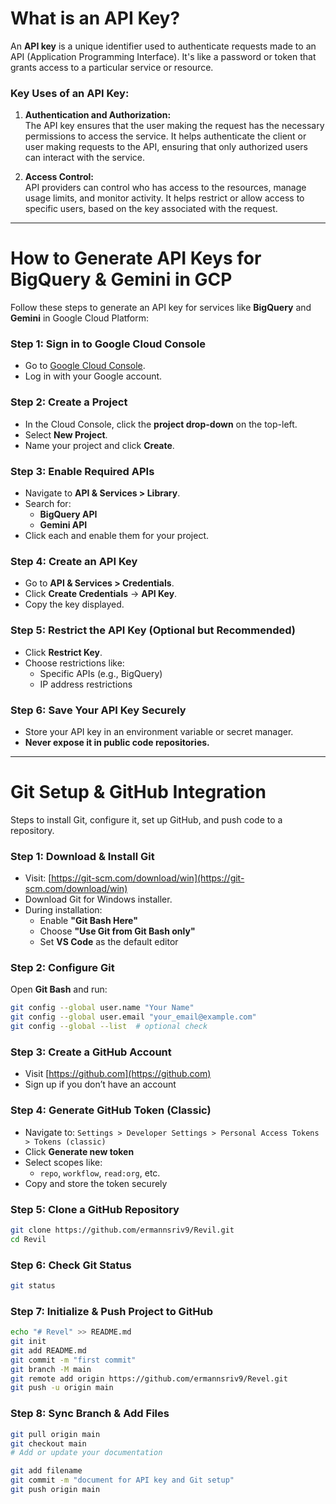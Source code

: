 # What is an API Key?

An **API key** is a unique identifier used to authenticate requests made to an API (Application Programming Interface). It's like a password or token that grants access to a particular service or resource.

### Key Uses of an API Key:

1. **Authentication and Authorization:**  
   The API key ensures that the user making the request has the necessary permissions to access the service. It helps authenticate the client or user making requests to the API, ensuring that only authorized users can interact with the service.

2. **Access Control:**  
   API providers can control who has access to the resources, manage usage limits, and monitor activity. It helps restrict or allow access to specific users, based on the key associated with the request.

---

#  How to Generate API Keys for BigQuery & Gemini in GCP

Follow these steps to generate an API key for services like **BigQuery** and **Gemini** in Google Cloud Platform:

### Step 1: Sign in to Google Cloud Console
- Go to [Google Cloud Console](https://console.cloud.google.com/).
- Log in with your Google account.

### Step 2: Create a Project
- In the Cloud Console, click the **project drop-down** on the top-left.
- Select **New Project**.
- Name your project and click **Create**.

### Step 3: Enable Required APIs
- Navigate to **API & Services > Library**.
- Search for:
  - **BigQuery API**
  - **Gemini API**
- Click each and enable them for your project.

### Step 4: Create an API Key
- Go to **API & Services > Credentials**.
- Click **Create Credentials** → **API Key**.
- Copy the key displayed.

### Step 5: Restrict the API Key (Optional but Recommended)
- Click **Restrict Key**.
- Choose restrictions like:
  - Specific APIs (e.g., BigQuery)
  - IP address restrictions

### Step 6: Save Your API Key Securely
- Store your API key in an environment variable or secret manager.
- **Never expose it in public code repositories.**

---

#  Git Setup & GitHub Integration

Steps to install Git, configure it, set up GitHub, and push code to a repository.

### Step 1: Download & Install Git
- Visit: [https://git-scm.com/download/win](https://git-scm.com/download/win)
- Download Git for Windows installer.
- During installation:
  - Enable **"Git Bash Here"**
  - Choose **"Use Git from Git Bash only"**
  - Set **VS Code** as the default editor

### Step 2: Configure Git
Open **Git Bash** and run:
```bash
git config --global user.name "Your Name"
git config --global user.email "your_email@example.com"
git config --global --list  # optional check
```

### Step 3: Create a GitHub Account
- Visit [https://github.com](https://github.com)
- Sign up if you don’t have an account

### Step 4: Generate GitHub Token (Classic)
- Navigate to:
  `Settings > Developer Settings > Personal Access Tokens > Tokens (classic)`
- Click **Generate new token**
- Select scopes like:
  - `repo`, `workflow`, `read:org`, etc.
- Copy and store the token securely

### Step 5: Clone a GitHub Repository
```bash
git clone https://github.com/ermannsriv9/Revil.git
cd Revil
```

### Step 6: Check Git Status
```bash
git status
```

### Step 7: Initialize & Push Project to GitHub
```bash
echo "# Revel" >> README.md
git init
git add README.md
git commit -m "first commit"
git branch -M main
git remote add origin https://github.com/ermannsriv9/Revel.git
git push -u origin main
```

### Step 8: Sync Branch & Add Files
```bash
git pull origin main
git checkout main
# Add or update your documentation

git add filename
git commit -m "document for API key and Git setup"
git push origin main
```

